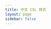 ```yaml
---
title: 中文 CSL 样式
layout: page
sidebar: false
---
```


<!-- markdownlint-disable -->

<script setup>
import StylesMarket from "./components/StylesMarket.vue"
</script>

<StylesMarket />
